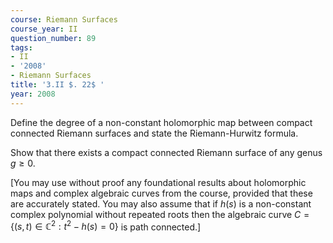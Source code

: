 ```yaml
---
course: Riemann Surfaces
course_year: II
question_number: 89
tags:
- II
- '2008'
- Riemann Surfaces
title: '3.II $. 22$ '
year: 2008
---
```



Define the degree of a non-constant holomorphic map between compact connected Riemann surfaces and state the Riemann-Hurwitz formula.

Show that there exists a compact connected Riemann surface of any genus $g \geqslant 0$.

[You may use without proof any foundational results about holomorphic maps and complex algebraic curves from the course, provided that these are accurately stated. You may also assume that if $h(s)$ is a non-constant complex polynomial without repeated roots then the algebraic curve $C=\left\{(s, t) \in \mathbb{C}^{2}: t^{2}-h(s)=0\right\}$ is path connected.]